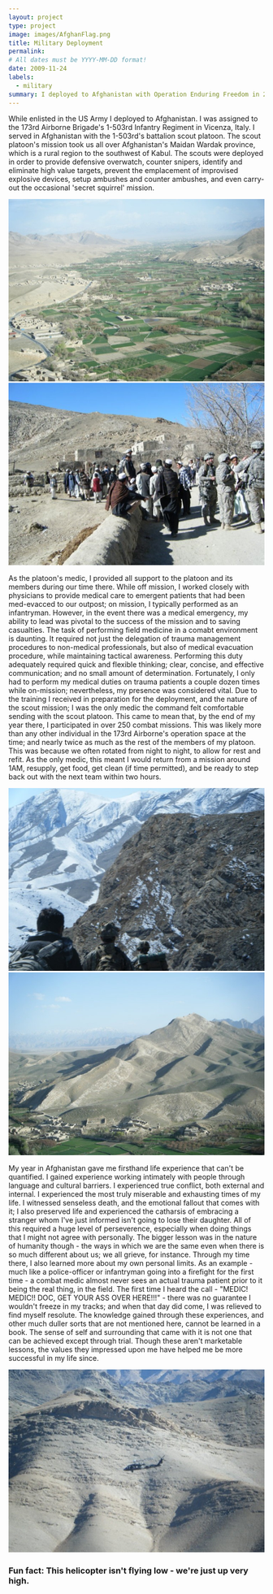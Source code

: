 ```yaml
---
layout: project
type: project
image: images/AfghanFlag.png
title: Military Deployment
permalink:
# All dates must be YYYY-MM-DD format!
date: 2009-11-24
labels:
  - military
summary: I deployed to Afghanistan with Operation Enduring Freedom in 2010.
---
```


While enlisted in the US Army I deployed to Afghanistan.  I was assigned to the 173rd Airborne Brigade's 1-503rd Infantry Regiment in Vicenza, Italy.  I served in Afghanistan with the 1-503rd's battalion scout platoon.  The scout platoon's mission took us all over Afghanistan's Maidan Wardak province, which is a rural region to the southwest of Kabul.  The scouts were deployed in order to provide defensive overwatch, counter snipers, identify and eliminate high value targets, prevent the emplacement of improvised explosive devices, setup ambushes and counter ambushes, and even carry-out the occasional 'secret squirrel' mission.
  
  

  <img class="ui centered rounded large image" src="/images/deployment_tangi.jpg">
  
  <img class="ui centered rounded large image" src="/images/deployment_town.jpg">

  
As the platoon's medic, I provided all support to the platoon and its members during our time there.  While off mission, I worked closely with physicians to provide medical care to emergent patients that had been med-evacced to our outpost; on mission, I typically performed as an infantryman.  However, in the event there was a medical emergency, my ability to lead was pivotal to the success of the mission and to saving casualties.  The task of performing field medicine in a comabt environment is daunting.  It required not just the delegation of trauma management procedures to non-medical professionals, but also of medical evacuation procedure, while maintaining tactical awareness.  Performing this duty adequately required quick and flexible thinking; clear, concise, and effective communication; and no small amount of determination.  Fortunately, I only had to perform my medical duties on trauma patients a couple dozen times while on-mission; nevertheless, my presence was considered vital.  Due to the training I received in preparation for the deployment, and the nature of the scout mission; I was the only medic the command felt comfortable sending with the scout platoon.  This came to mean that, by the end of my year there, I participated in over 250 combat missions.  This was likely more than any other individual in the 173rd Airborne's operation space at the time; and nearly twice as much as the rest of the members of my platoon.  This was because we often rotated from night to night, to allow for rest and refit.  As the only medic, this meant I would return from a mission around 1AM, resupply, get food, get clean (if time permitted), and be ready to step back out with the next team within two hours. 
  


  <img class="ui centered rounded large image" src="/images/deployment_mountains.jpg">
  
  <img class="ui centered rounded large image" src="/images/deployment_villages.jpg">


  
My year in Afghanistan gave me firsthand life experience that can't be quantified.  I gained experience working intimately with people through language and cultural barriers.  I experienced true conflict, both external and internal.  I experienced the most truly miserable and exhausting times of my life.  I witnessed senseless death, and the emotional fallout that comes with it; I also preserved life and experienced the catharsis of embracing a stranger whom I've just informed isn't going to lose their daughter.  All of this required a huge level of perseverence, especially when doing things that I might not agree with personally.  The bigger lesson was in the nature of humanity though - the ways in which we are the same even when there is so much different about us; we all grieve, for instance.  Through my time there, I also learned more about my own personal limits.  As an example - much like a police-officer or infantryman going into a firefight for the first time - a combat medic almost never sees an actual trauma patient prior to it being the real thing, in the field.  The first time I heard the call - "MEDIC! MEDIC!! DOC, GET YOUR ASS OVER HERE!!!" - there was no guarantee I wouldn't freeze in my tracks; and when that day did come, I was relieved to find myself resolute.  The knowledge gained through these experiences, and other much duller sorts that are not mentioned here, cannot be learned in a book.  The sense of self and surrounding that came with it is not one that can be achieved except through trial.  Though these aren't marketable lessons, the values they impressed upon me have helped me be more successful in my life since.


  <img class="ui centered rounded image" src="/images/deployment_helicopter.jpg">
 
<h3>Fun fact: This helicopter isn't flying low - we're just up very high.</h3>
